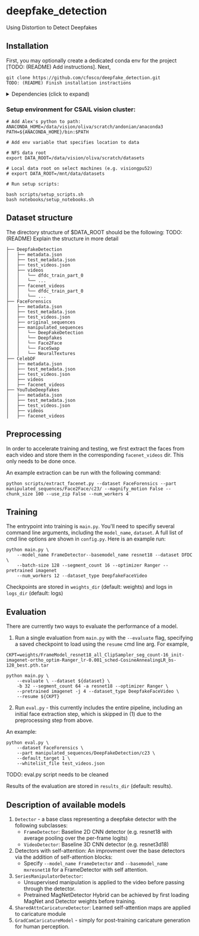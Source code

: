 # deepfake_detection
Using Distortion to Detect Deepfakes

## Installation

First, you may optionally create a dedicated conda env for the project [TODO: (README) Add instructions]. Next,

```
git clone https://github.com/cfosco/deepfake_detection.git
TODO: (README) Finish installation instractions
```

<details>
  <summary> Dependencies (click to expand) </summary>

  ## Dependencies
  - PyTorch >= 1.4
  - torchvision
  - torchvideo
  - lintel
  - pretorched (`dev` branch)

  ```
git clone https://github.com/alexandonian/torchvideo.git && cd torchvideo && pip install -e . && cd ..
git clone https://github.com/alexandonian/lintel.git && cd lintel && pip install -e . && cd ..
git clone https://github.com/alexandonian/FileLock.git && cd FileLock && pip install -e . && cd ..
git clone https://github.com/alexandonian/pretorched-x.git && cd pretorched-x && pip install -e . && git checkout dev && cd ..
  ```

TODO: (README) Finish writing instructions.
</details>

### Setup environment for CSAIL vision cluster:
```
# Add Alex's python to path:
ANACONDA_HOME=/data/vision/oliva/scratch/andonian/anaconda3
PATH=${ANACONDA_HOME}/bin:$PATH

# Add env variable that specifies location to data

# NFS data root
export DATA_ROOT=/data/vision/oliva/scratch/datasets

# Local data root on select machines (e.g. visiongpu52)
# export DATA_ROOT=/mnt/data/datasets

# Run setup scripts:

bash scripts/setup_scripts.sh
bash notebooks/setup_notebooks.sh
```

## Dataset structure
The directory structure of $DATA_ROOT should be the following:
TODO: (README) Explain the structure in more detail
```
├── DeepfakeDetection
│   ├── metadata.json
│   ├── test_metadata.json
│   ├── test_videos.json
│   ├── videos
│   │   └── dfdc_train_part_0
│   │   └── ...
│   ├── facenet_videos
│   │   └── dfdc_train_part_0
│   │   └── ...
├── FaceForensics
│   ├── metadata.json
│   ├── test_metadata.json
│   ├── test_videos.json
│   ├── original_sequences
│   ├── manipulated_sequences
│   │   └── DeepFakeDetection
│   │   └── Deepfakes
│   │   └── Face2Face
│   │   └── FaceSwap
│   │   └── NeuralTextures
├── CelebDF
│   ├── metadata.json
│   ├── test_metadata.json
│   ├── test_videos.json
│   ├── videos
│   ├── facenet_videos
├── YouTubeDeepfakes
│   ├── metadata.json
│   ├── test_metadata.json
│   ├── test_videos.json
│   ├── videos
│   ├── facenet_videos
```


## Preprocessing

In order to accelerate training and testing, we first extract the faces from each video and store them in the corresponding `facenet_videos` dir. This only needs to be done once.

An example extraction can be run with the following command:

```
python scripts/extract_facenet.py --dataset FaceForensics --part manipulated_sequences/Face2Face/c23/ --magnify_motion False --chunk_size 100 --use_zip False --num_workers 4
```

## Training

The entrypoint into training is `main.py`. You'll need to specifiy several command line arguments, including the `model_name`, `dataset`. A full list of cmd line options are shown in `config.py`. Here is an example run:

```
python main.py \
    --model_name FrameDetector--basemodel_name resnet18 --dataset DFDC \
    --batch-size 128 --segment_count 16 --optimizer Ranger --pretrained imagenet
    --num_workers 12 --dataset_type DeepfakeFaceVideo
```
Checkpoints are stored in `weights_dir` (default: weights) and logs in `logs_dir` (default: logs)

## Evaluation

There are currently two ways to evaluate the performance of a model.

1. Run a single evaluation from `main.py` with the `--evaluate` flag, specifying a saved checkpoint to load using the `resume` cmd line arg. For example,

```
CKPT=weights/FrameModel_resnet18_all_ClipSampler_seg_count-16_init-imagenet-ortho_optim-Ranger_lr-0.001_sched-CosineAnnealingLR_bs-128_best.pth.tar

python main.py \
    --evaluate \ --dataset ${dataset} \
    -b 32 --segment_count 64 -a resnet18 --optimizer Ranger \
    --pretrained imagenet -j 4 --dataset_type DeepfakeFaceVideo \
    --resume ${CKPT}
```

2. Run `eval.py` - this currently includes the entire pipeline, including an initial face extraction step, which is skipped in (1) due to the preprocessing step from above.

An example:
```
python eval.py \
    --dataset FaceForensics \
    --part manipulated_sequences/DeepFakeDetection/c23 \
    --default_target 1 \
    --whitelist_file test_videos.json
```
TODO: eval.py script needs to be cleaned

Results of the evaluation are stored in `results_dir` (default: results).

## Description of available models

1. `Detector` - a base class representing a deepfake detector with the following subclasses:
    - `FrameDetector`:  Baseline 2D CNN detector (e.g. resnet18 with average pooling over the per-frame logits)
    - `VideoDetector`:  Baseline 3D CNN detector (e.g. resnet3d18)
2. Detectors with self-attention: An improvment over the base detectors via the addition of self-attention blocks:
    - Specify `--model_name FrameDetector` and `--basemodel_name mxresnet18` for a FrameDetector with self attention.
3. `SeriesManipulatorDetector`:
    - Unsupervised manipulation is applied to the video before passing through the detector.
    - Pretrained MagNetDetector Hybrid can be achieved by first loading MagNet and Detector weights before training.
4. `SharedAttnCaricatureDetector`: Learned self-attention maps are applied to caricature module
5. `GradCamCaricatureModel` - simply for post-training caricature generation for human perception.
